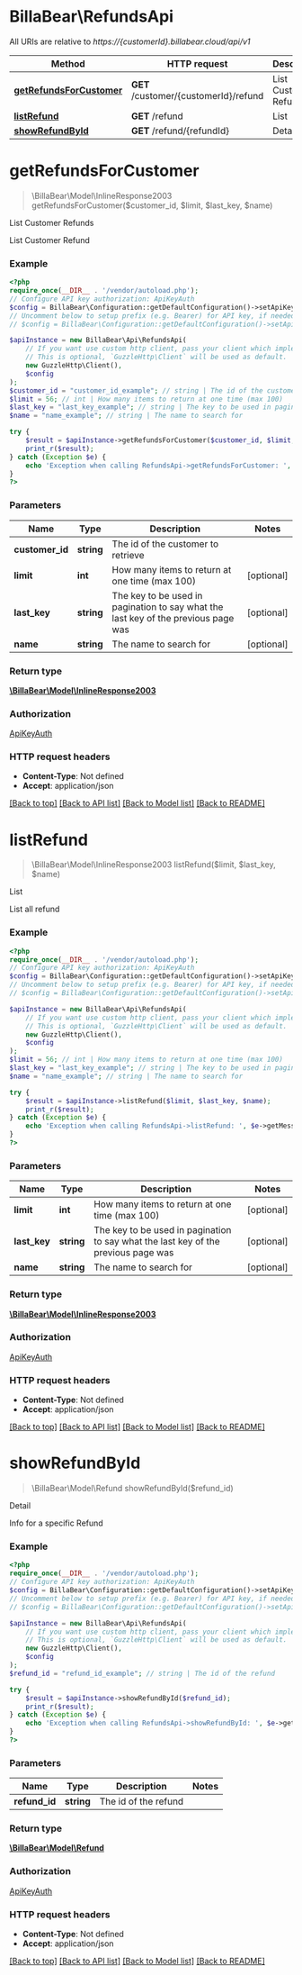 # BillaBear\RefundsApi

All URIs are relative to *https://{customerId}.billabear.cloud/api/v1*

Method | HTTP request | Description
------------- | ------------- | -------------
[**getRefundsForCustomer**](RefundsApi.md#getrefundsforcustomer) | **GET** /customer/{customerId}/refund | List Customer Refunds
[**listRefund**](RefundsApi.md#listrefund) | **GET** /refund | List
[**showRefundById**](RefundsApi.md#showrefundbyid) | **GET** /refund/{refundId} | Detail

# **getRefundsForCustomer**
> \BillaBear\Model\InlineResponse2003 getRefundsForCustomer($customer_id, $limit, $last_key, $name)

List Customer Refunds

List Customer Refund

### Example
```php
<?php
require_once(__DIR__ . '/vendor/autoload.php');
// Configure API key authorization: ApiKeyAuth
$config = BillaBear\Configuration::getDefaultConfiguration()->setApiKey('X-API-Key', 'YOUR_API_KEY');
// Uncomment below to setup prefix (e.g. Bearer) for API key, if needed
// $config = BillaBear\Configuration::getDefaultConfiguration()->setApiKeyPrefix('X-API-Key', 'Bearer');

$apiInstance = new BillaBear\Api\RefundsApi(
    // If you want use custom http client, pass your client which implements `GuzzleHttp\ClientInterface`.
    // This is optional, `GuzzleHttp\Client` will be used as default.
    new GuzzleHttp\Client(),
    $config
);
$customer_id = "customer_id_example"; // string | The id of the customer to retrieve
$limit = 56; // int | How many items to return at one time (max 100)
$last_key = "last_key_example"; // string | The key to be used in pagination to say what the last key of the previous page was
$name = "name_example"; // string | The name to search for

try {
    $result = $apiInstance->getRefundsForCustomer($customer_id, $limit, $last_key, $name);
    print_r($result);
} catch (Exception $e) {
    echo 'Exception when calling RefundsApi->getRefundsForCustomer: ', $e->getMessage(), PHP_EOL;
}
?>
```

### Parameters

Name | Type | Description  | Notes
------------- | ------------- | ------------- | -------------
 **customer_id** | **string**| The id of the customer to retrieve |
 **limit** | **int**| How many items to return at one time (max 100) | [optional]
 **last_key** | **string**| The key to be used in pagination to say what the last key of the previous page was | [optional]
 **name** | **string**| The name to search for | [optional]

### Return type

[**\BillaBear\Model\InlineResponse2003**](../Model/InlineResponse2003.md)

### Authorization

[ApiKeyAuth](../../README.md#ApiKeyAuth)

### HTTP request headers

 - **Content-Type**: Not defined
 - **Accept**: application/json

[[Back to top]](#) [[Back to API list]](../../README.md#documentation-for-api-endpoints) [[Back to Model list]](../../README.md#documentation-for-models) [[Back to README]](../../README.md)

# **listRefund**
> \BillaBear\Model\InlineResponse2003 listRefund($limit, $last_key, $name)

List

List all refund

### Example
```php
<?php
require_once(__DIR__ . '/vendor/autoload.php');
// Configure API key authorization: ApiKeyAuth
$config = BillaBear\Configuration::getDefaultConfiguration()->setApiKey('X-API-Key', 'YOUR_API_KEY');
// Uncomment below to setup prefix (e.g. Bearer) for API key, if needed
// $config = BillaBear\Configuration::getDefaultConfiguration()->setApiKeyPrefix('X-API-Key', 'Bearer');

$apiInstance = new BillaBear\Api\RefundsApi(
    // If you want use custom http client, pass your client which implements `GuzzleHttp\ClientInterface`.
    // This is optional, `GuzzleHttp\Client` will be used as default.
    new GuzzleHttp\Client(),
    $config
);
$limit = 56; // int | How many items to return at one time (max 100)
$last_key = "last_key_example"; // string | The key to be used in pagination to say what the last key of the previous page was
$name = "name_example"; // string | The name to search for

try {
    $result = $apiInstance->listRefund($limit, $last_key, $name);
    print_r($result);
} catch (Exception $e) {
    echo 'Exception when calling RefundsApi->listRefund: ', $e->getMessage(), PHP_EOL;
}
?>
```

### Parameters

Name | Type | Description  | Notes
------------- | ------------- | ------------- | -------------
 **limit** | **int**| How many items to return at one time (max 100) | [optional]
 **last_key** | **string**| The key to be used in pagination to say what the last key of the previous page was | [optional]
 **name** | **string**| The name to search for | [optional]

### Return type

[**\BillaBear\Model\InlineResponse2003**](../Model/InlineResponse2003.md)

### Authorization

[ApiKeyAuth](../../README.md#ApiKeyAuth)

### HTTP request headers

 - **Content-Type**: Not defined
 - **Accept**: application/json

[[Back to top]](#) [[Back to API list]](../../README.md#documentation-for-api-endpoints) [[Back to Model list]](../../README.md#documentation-for-models) [[Back to README]](../../README.md)

# **showRefundById**
> \BillaBear\Model\Refund showRefundById($refund_id)

Detail

Info for a specific Refund

### Example
```php
<?php
require_once(__DIR__ . '/vendor/autoload.php');
// Configure API key authorization: ApiKeyAuth
$config = BillaBear\Configuration::getDefaultConfiguration()->setApiKey('X-API-Key', 'YOUR_API_KEY');
// Uncomment below to setup prefix (e.g. Bearer) for API key, if needed
// $config = BillaBear\Configuration::getDefaultConfiguration()->setApiKeyPrefix('X-API-Key', 'Bearer');

$apiInstance = new BillaBear\Api\RefundsApi(
    // If you want use custom http client, pass your client which implements `GuzzleHttp\ClientInterface`.
    // This is optional, `GuzzleHttp\Client` will be used as default.
    new GuzzleHttp\Client(),
    $config
);
$refund_id = "refund_id_example"; // string | The id of the refund

try {
    $result = $apiInstance->showRefundById($refund_id);
    print_r($result);
} catch (Exception $e) {
    echo 'Exception when calling RefundsApi->showRefundById: ', $e->getMessage(), PHP_EOL;
}
?>
```

### Parameters

Name | Type | Description  | Notes
------------- | ------------- | ------------- | -------------
 **refund_id** | **string**| The id of the refund |

### Return type

[**\BillaBear\Model\Refund**](../Model/Refund.md)

### Authorization

[ApiKeyAuth](../../README.md#ApiKeyAuth)

### HTTP request headers

 - **Content-Type**: Not defined
 - **Accept**: application/json

[[Back to top]](#) [[Back to API list]](../../README.md#documentation-for-api-endpoints) [[Back to Model list]](../../README.md#documentation-for-models) [[Back to README]](../../README.md)

